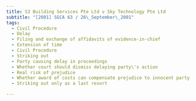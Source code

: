 ```yaml
---
title: S3 Building Services Pte Ltd v Sky Technology Pte Ltd
subtitle: "[2001] SGCA 63 / 26\_September\_2001"
tags:
  - Civil Procedure
  - Delay
  - Filing and exchange of affidavits of evidence-in-chief
  - Extension of time
  - Civil Procedure
  - Striking out
  - Party causing delay in proceedings
  - Whether court should dismiss delaying party\'s action
  - Real risk of prejudice
  - Whether award of costs can compensate prejudice to innocent party
  - Striking out only as a last resort

---
```


